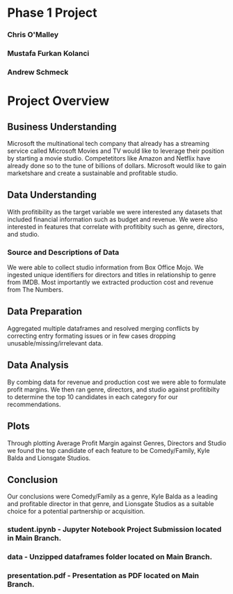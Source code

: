 # Phase 1 Project
   ### Chris O'Malley
   ### Mustafa Furkan Kolanci
   ### Andrew Schmeck   
   
   
# Project Overview
   ## Business Understanding
   Microsoft the multinational tech company that already has a streaming service called Microsoft Movies and TV would like to leverage their position by starting a movie studio. Competetitors like Amazon and Netflix have already done so to the tune of billions of dollars. Microsoft would like to gain marketshare and create a sustainable and profitable studio.
   
   ## Data Understanding
   With profitibility as the target variable we were interested any datasets that included financial information such as budget and revenue. We were also interested in features that correlate with profitibity such as genre, directors, and studio. 
   
   ### Source and Descriptions of Data
   We were able to collect studio information from Box Office Mojo. We ingested unique identifiers for directors and titles in relationship to genre from IMDB. Most importantly we extracted production cost and revenue from The Numbers.   
   
   ## Data Preparation
   Aggregated multiple dataframes and resolved merging conflicts by correcting entry formating issues or in few cases dropping unusable/missing/irrelevant data.
   
   
   ## Data Analysis
   By combing data for revenue and production cost we were able to formulate profit margins. We then ran genre, directors, and studio against profitibilty to determine the top 10 candidates in each category for our recommendations.
   
   
   ## Plots
   Through plotting Average Profit Margin against Genres, Directors and Studio we found the top candidate of each feature to be Comedy/Family, Kyle Balda and Lionsgate Studios.
   
   
   ## Conclusion
   Our conclusions were Comedy/Family as a genre, Kyle Balda as a leading and profitable director in that genre, and Lionsgate Studios as a suitable choice for a potential partnership or acquisition.


### student.ipynb - Jupyter Notebook Project Submission located in Main Branch.
### data  - Unzipped dataframes folder located on Main Branch.
### presentation.pdf - Presentation as PDF located on Main Branch.

